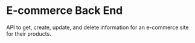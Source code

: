 # E-commerce Back End
API to get, create, update, and delete information for an e-commerce site for their products.
